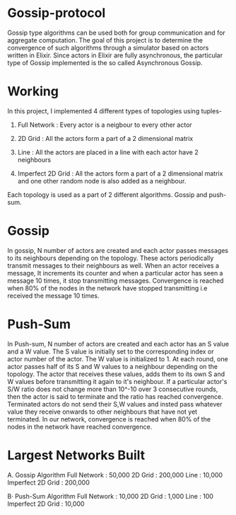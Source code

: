 # Gossip-protocol
Gossip type algorithms can be used both for group communication and for aggregate computation. The goal of this project is to determine the convergence of such algorithms through a simulator based on actors written in Elixir. Since actors in Elixir are fully asynchronous, the particular type of Gossip implemented is the so called Asynchronous Gossip.
# Working
In this project, I implemented 4 different types of topologies using tuples-

1. Full Network : Every actor is a neigbour to every other actor

2. 2D Grid : All the actors form a part of a 2 dimensional matrix

3. Line : All the actors are placed in a line with each actor have 2 neighbours

4. Imperfect 2D Grid : All the actors form a part of a 2 dimensional matrix and one other random node is also added as a neighbour.

Each topology is used as a part of 2 different algorithms. Gossip and push-sum.

# Gossip

In gossip, N number of actors are created and each actor passes messages to its neighbours depending on the topology. These actors periodically transmit messages to their neighbours as well. When an actor receives a message, It increments its counter and when a particular actor has seen a message 10 times, it stop transmitting messages. Convergence is reached when 80% of the nodes in the network have stopped transmitting i.e received the message 10 times.

# Push-Sum

In Push-sum, N number of actors are created and each actor has an S value and a W value. The S value is initially set to the corresponding index or actor number of the actor. The W value is initialized to 1. At each round, one actor passes half of its S and W values to a neighbour depending on the topology. The actor that receives these values, adds them to its own S and W values before transmitting it again to it's neighbour. If a particular actor's S/W ratio does not change more than 10^-10 over 3 consecutive rounds, then the actor is said to terminate and the ratio has reached convergence. Terminated actors do not send their S,W values and insted pass whatever value they receive onwards to other neighbours that have not yet terminated. In our network, convergence is reached when 80% of the nodes in the network have reached convergence.

# Largest Networks Built

A. Gossip Algorithm 
      Full Network : 50,000 
      2D Grid : 200,000 
      Line : 10,000 
      Imperfect 2D Grid : 200,000

B· Push-Sum Algorithm 
      Full Network : 10,000 
      2D Grid : 1,000 
      Line : 100 
      Imperfect 2D Grid : 10,000
